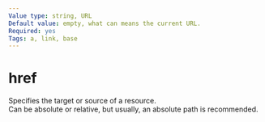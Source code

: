 ```yaml
---
Value type: string, URL
Default value: empty, what can means the current URL.
Required: yes
Tags: a, link, base
---
```


# href

Specifies the target or source of a resource.  
Can be absolute or relative, but usually, an absolute path is recommended.

